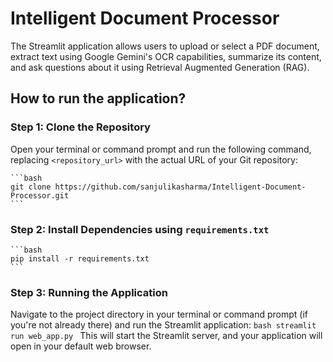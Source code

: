 # Intelligent Document Processor 

The Streamlit application allows users to upload or select a PDF document, extract text using Google Gemini's OCR capabilities, summarize its content, and ask questions about it using Retrieval Augmented Generation (RAG).

## How to run the application?

### Step 1: Clone the Repository 
Open your terminal or command prompt and run the following command, replacing `<repository_url>` with the actual URL of your Git repository:

    ```bash
    git clone https://github.com/sanjulikasharma/Intelligent-Document-Processor.git
    ```
### Step 2: Install Dependencies using `requirements.txt`
    ```bash
    pip install -r requirements.txt
    ```
### Step 3: Running the Application 
Navigate to the project directory in your terminal or command prompt (if you're not already there) and run the Streamlit application: 
    ```bash
    streamlit run web_app.py
    ```
This will start the Streamlit server, and your application will open in your default web browser.






